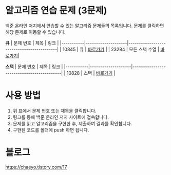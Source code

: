 # 알고리즘 연습 문제 (3문제)

백준 온라인 저지에서 연습할 수 있는 알고리즘 문제들의 목록입니다. 문제를 클릭하면 해당 문제로 이동할 수 있습니다.

**큐**
| 문제 번호 | 제목               | 링크                                       |
|-----------|--------------------|-------------------------------------------|
| 10845    | 큐              | [바로가기](https://www.acmicpc.net/problem/10845) |
| 23284     | 모든 스택 수열               | [바로가기](https://www.acmicpc.net/problem/23284)|

**스택**
| 문제 번호 | 제목               | 링크                                       |
|-----------|--------------------|-------------------------------------------|
| 10828    | 스택              | [바로가기](https://www.acmicpc.net/problem/10828) |


# 사용 방법

1. 위 표에서 문제 번호 또는 제목을 클릭합니다.
2. 링크를 통해 백준 온라인 저지 사이트에 접속합니다.
3. 문제를 읽고 알고리즘을 구현한 후, 제출하여 결과를 확인합니다.
4. 구현된 코드를 폴더에 push 하면 됩니다.


# 블로그
https://chaeyo.tistory.com/17
